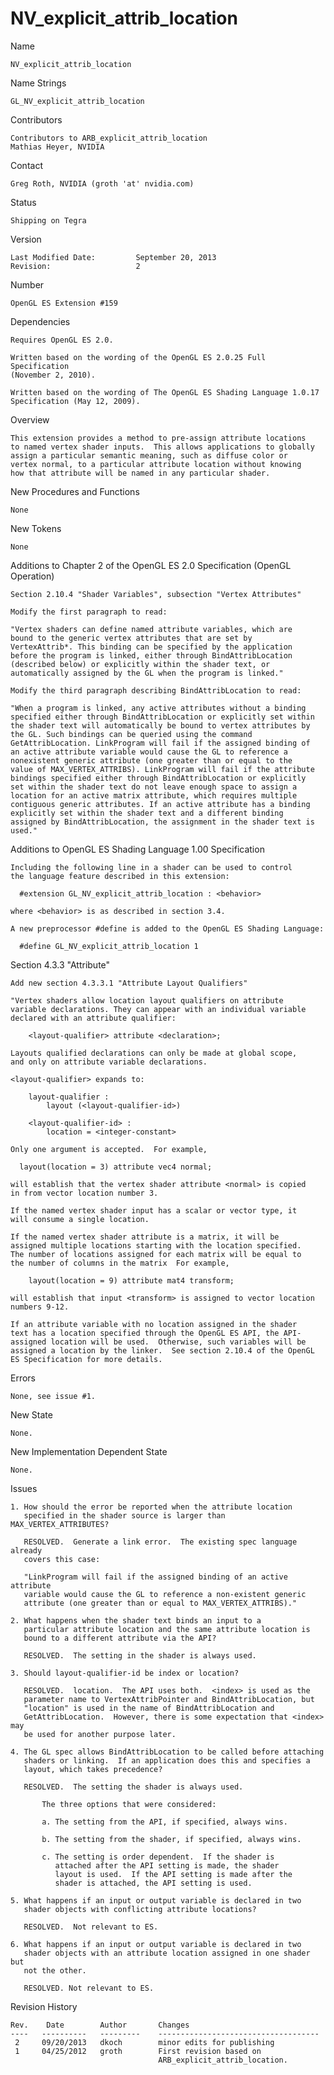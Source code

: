 # NV_explicit_attrib_location

Name

    NV_explicit_attrib_location

Name Strings

    GL_NV_explicit_attrib_location

Contributors

    Contributors to ARB_explicit_attrib_location
    Mathias Heyer, NVIDIA

Contact

    Greg Roth, NVIDIA (groth 'at' nvidia.com)

Status

    Shipping on Tegra

Version

    Last Modified Date:         September 20, 2013
    Revision:                   2

Number

    OpenGL ES Extension #159

Dependencies

    Requires OpenGL ES 2.0.

    Written based on the wording of the OpenGL ES 2.0.25 Full Specification
    (November 2, 2010).

    Written based on the wording of The OpenGL ES Shading Language 1.0.17
    Specification (May 12, 2009).    

Overview

    This extension provides a method to pre-assign attribute locations
    to named vertex shader inputs.  This allows applications to globally
    assign a particular semantic meaning, such as diffuse color or
    vertex normal, to a particular attribute location without knowing
    how that attribute will be named in any particular shader.

New Procedures and Functions

    None

New Tokens

    None
    
Additions to Chapter 2 of the OpenGL ES 2.0 Specification (OpenGL Operation)

    Section 2.10.4 "Shader Variables", subsection "Vertex Attributes"

    Modify the first paragraph to read:

    "Vertex shaders can define named attribute variables, which are
    bound to the generic vertex attributes that are set by
    VertexAttrib*. This binding can be specified by the application
    before the program is linked, either through BindAttribLocation
    (described below) or explicitly within the shader text, or
    automatically assigned by the GL when the program is linked."

    Modify the third paragraph describing BindAttribLocation to read:
 
    "When a program is linked, any active attributes without a binding
    specified either through BindAttribLocation or explicitly set within
    the shader text will automatically be bound to vertex attributes by
    the GL. Such bindings can be queried using the command
    GetAttribLocation. LinkProgram will fail if the assigned binding of
    an active attribute variable would cause the GL to reference a
    nonexistent generic attribute (one greater than or equal to the
    value of MAX_VERTEX_ATTRIBS). LinkProgram will fail if the attribute
    bindings specified either through BindAttribLocation or explicitly
    set within the shader text do not leave enough space to assign a
    location for an active matrix attribute, which requires multiple
    contiguous generic attributes. If an active attribute has a binding
    explicitly set within the shader text and a different binding
    assigned by BindAttribLocation, the assignment in the shader text is
    used."

Additions to OpenGL ES Shading Language 1.00 Specification

    Including the following line in a shader can be used to control
    the language feature described in this extension:

      #extension GL_NV_explicit_attrib_location : <behavior>

    where <behavior> is as described in section 3.4.

    A new preprocessor #define is added to the OpenGL ES Shading Language:

      #define GL_NV_explicit_attrib_location 1

Section 4.3.3 "Attribute"

    Add new section 4.3.3.1 "Attribute Layout Qualifiers"

    "Vertex shaders allow location layout qualifiers on attribute
    variable declarations. They can appear with an individual variable
    declared with an attribute qualifier:

        <layout-qualifier> attribute <declaration>;

    Layouts qualified declarations can only be made at global scope,
    and only on attribute variable declarations.

    <layout-qualifier> expands to:

        layout-qualifier :
            layout (<layout-qualifier-id>)

        <layout-qualifier-id> :
            location = <integer-constant>

    Only one argument is accepted.  For example,

      layout(location = 3) attribute vec4 normal;

    will establish that the vertex shader attribute <normal> is copied
    in from vector location number 3.

    If the named vertex shader input has a scalar or vector type, it
    will consume a single location.

    If the named vertex shader attribute is a matrix, it will be
    assigned multiple locations starting with the location specified.
    The number of locations assigned for each matrix will be equal to
    the number of columns in the matrix  For example,

        layout(location = 9) attribute mat4 transform;

    will establish that input <transform> is assigned to vector location
    numbers 9-12.

    If an attribute variable with no location assigned in the shader
    text has a location specified through the OpenGL ES API, the API-
    assigned location will be used.  Otherwise, such variables will be
    assigned a location by the linker.  See section 2.10.4 of the OpenGL
    ES Specification for more details.

Errors

    None, see issue #1.

New State

    None.

New Implementation Dependent State

    None.

Issues

    1. How should the error be reported when the attribute location
       specified in the shader source is larger than MAX_VERTEX_ATTRIBUTES?
       
       RESOLVED.  Generate a link error.  The existing spec language already
       covers this case:
       
       "LinkProgram will fail if the assigned binding of an active attribute
       variable would cause the GL to reference a non-existent generic
       attribute (one greater than or equal to MAX_VERTEX_ATTRIBS)."

    2. What happens when the shader text binds an input to a
       particular attribute location and the same attribute location is
       bound to a different attribute via the API?

       RESOLVED.  The setting in the shader is always used.

    3. Should layout-qualifier-id be index or location?

       RESOLVED.  location.  The API uses both.  <index> is used as the
       parameter name to VertexAttribPointer and BindAttribLocation, but
       "location" is used in the name of BindAttribLocation and
       GetAttribLocation.  However, there is some expectation that <index> may
       be used for another purpose later.

    4. The GL spec allows BindAttribLocation to be called before attaching
       shaders or linking.  If an application does this and specifies a
       layout, which takes precedence?

       RESOLVED.  The setting the shader is always used.

           The three options that were considered:

           a. The setting from the API, if specified, always wins.

           b. The setting from the shader, if specified, always wins.

           c. The setting is order dependent.  If the shader is
              attached after the API setting is made, the shader
              layout is used.  If the API setting is made after the
              shader is attached, the API setting is used.

    5. What happens if an input or output variable is declared in two
       shader objects with conflicting attribute locations?

       RESOLVED.  Not relevant to ES.

    6. What happens if an input or output variable is declared in two
       shader objects with an attribute location assigned in one shader but
       not the other.

       RESOLVED. Not relevant to ES.


Revision History

    Rev.    Date        Author       Changes
    ----   ----------   ---------    ------------------------------------
     2     09/20/2013   dkoch        minor edits for publishing
     1     04/25/2012   groth        First revision based on
                                     ARB_explicit_attrib_location.
